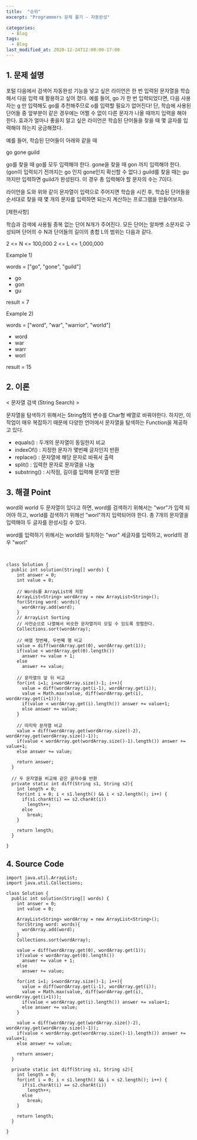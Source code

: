 ```yaml
---
title:  "순위"
excerpt: "Programmers 문제 풀기 - 자동완성"

categories:
  - Blog
tags:
  - Blog
last_modified_at: 2020-12-24T12:00:00-17:00
---
```


## 1. 문제 설명

포털 다음에서 검색어 자동완성 기능을 넣고 싶은 라이언은 한 번 입력된 문자열을 학습해서 다음 입력 때 활용하고 싶어 졌다. 예를 들어, go 가 한 번 입력되었다면, 다음 사용자는 g 만 입력해도 go를 추천해주므로 o를 입력할 필요가 없어진다! 단, 학습에 사용된 단어들 중 앞부분이 같은 경우에는 어쩔 수 없이 다른 문자가 나올 때까지 입력을 해야 한다.
효과가 얼마나 좋을지 알고 싶은 라이언은 학습된 단어들을 찾을 때 몇 글자를 입력해야 하는지 궁금해졌다.

예를 들어, 학습된 단어들이 아래와 같을 때

go
gone
guild

go를 찾을 때 go를 모두 입력해야 한다.
gone을 찾을 때 gon 까지 입력해야 한다. (gon이 입력되기 전까지는 go 인지 gone인지 확신할 수 없다.)
guild를 찾을 때는 gu 까지만 입력하면 guild가 완성된다.
이 경우 총 입력해야 할 문자의 수는 7이다.

라이언을 도와 위와 같이 문자열이 입력으로 주어지면 학습을 시킨 후, 학습된 단어들을 순서대로 찾을 때 몇 개의 문자를 입력하면 되는지 계산하는 프로그램을 만들어보자.


[제한사항]

학습과 검색에 사용될 중복 없는 단어 N개가 주어진다.
모든 단어는 알파벳 소문자로 구성되며 단어의 수 N과 단어들의 길이의 총합 L의 범위는 다음과 같다.

2 <= N <= 100,000
2 <= L <= 1,000,000


Example 1)

words = ["go", "gone", "guild"]

- go
- gon
- gu

result = 7



Example 2)

words = ["word", "war", "warrior", "world"]

- word
- war
- warr
- worl

result = 15


## 2. 이론


< 문자열 검색 (String Search) >

  문자열을 탐색하기 위해서는 String형의 변수를 Char형 배열로 바꿔야한다. 하지만, 이 작업이 매우 복잡하기 때문에 다양한 언어에서 문자열을 탐색하는 Function을 제공하고 있다.

- equals() : 두개의 문자열이 동일한지 비교
- indexOf() : 지정한 문자가 몇번째 글자인지 반환
- replace() : 문자열에 해당 문자로 바꿔서 출력
- split() : 입력한 문자로 문자열을 나눔
- substring() : 시작점, 길이를 입력해 문자열 반환


## 3. 해결 Point

  word와 world 두 문자열이 있다고 하면, word를 검색하기 위해서는 "wor"가 입력 되어야 하고, world를 검색하기 위해선 "worl"까지 입력되어야 한다. 총 7개의 문자열을 입력해야 두 글자를 완성시킬 수 있다. 

  word를 입력하기 위해서는 world와 일치하는 "wor" 세글자를 입력하고, world의 경우 "worl" 
  

## <pseudo code>

```

class Solution {
  public int solution(String[] words) {
    int answer = 0;
    int value = 0;

    // Words를 ArrayList에 저장
    ArrayList<String> wordArray = new ArrayList<String>();
    for(String word: words){
      wordArray.add(word);
    }
    // ArrayList Sorting
    // 사전순으로 나열해서 비슷한 문자열끼리 모일 수 있도록 정렬한다.
    Collections.sort(wordArray);

    // 배열 첫번째, 두번째 행 비교
    value = diff(wordArray.get(0), wordArray.get(1));
    if(value < wordArray.get(0).length())
      answer += value + 1;
    else
      answer += value;

    // 문자열의 앞 뒤 비교
    for(int i=1; i<wordArray.size()-1; i++){
      value = diff(wordArray.get(i-1), wordArray.get(i));
      value = Math.max(value, diff(wordArray.get(i), wordArray.get(i+1)));
      if(value < wordArray.get(i).length()) answer += value+1;
      else answer += value;
    }

    // 마지막 문자열 비교
    value = diff(wordArray.get(wordArray.size()-2), wordArray.get(wordArray.size()-1));
    if(value < wordArray.get(wordArray.size()-1).length()) answer += value+1;
    else answer += value;

    return answer;
  }

  // 두 문자열을 비교해 같은 글자수를 반환
  private static int diff(String s1, String s2){
    int length = 0;
    for(int i = 0; i < s1.length() && i < s2.length(); i++) {
      if(s1.charAt(i) == s2.charAt(i))
        length++;
      else
        break;
    }

    return length;
  }

}

```

## 4. Source Code



```
import java.util.ArrayList;
import java.util.Collections;

class Solution {
  public int solution(String[] words) {
    int answer = 0;
    int value = 0;

    ArrayList<String> wordArray = new ArrayList<String>();
    for(String word: words){
      wordArray.add(word);
    }
    Collections.sort(wordArray);

    value = diff(wordArray.get(0), wordArray.get(1));
    if(value < wordArray.get(0).length())
      answer += value + 1;
    else
      answer += value;

    for(int i=1; i<wordArray.size()-1; i++){
      value = diff(wordArray.get(i-1), wordArray.get(i));
      value = Math.max(value, diff(wordArray.get(i), wordArray.get(i+1)));
      if(value < wordArray.get(i).length()) answer += value+1;
      else answer += value;
    }

    value = diff(wordArray.get(wordArray.size()-2), wordArray.get(wordArray.size()-1));
    if(value < wordArray.get(wordArray.size()-1).length()) answer += value+1;
    else answer += value;

    return answer;
  }

  private static int diff(String s1, String s2){
    int length = 0;
    for(int i = 0; i < s1.length() && i < s2.length(); i++) {
      if(s1.charAt(i) == s2.charAt(i))
        length++;
      else
        break;
    }

    return length;
  }

}


```